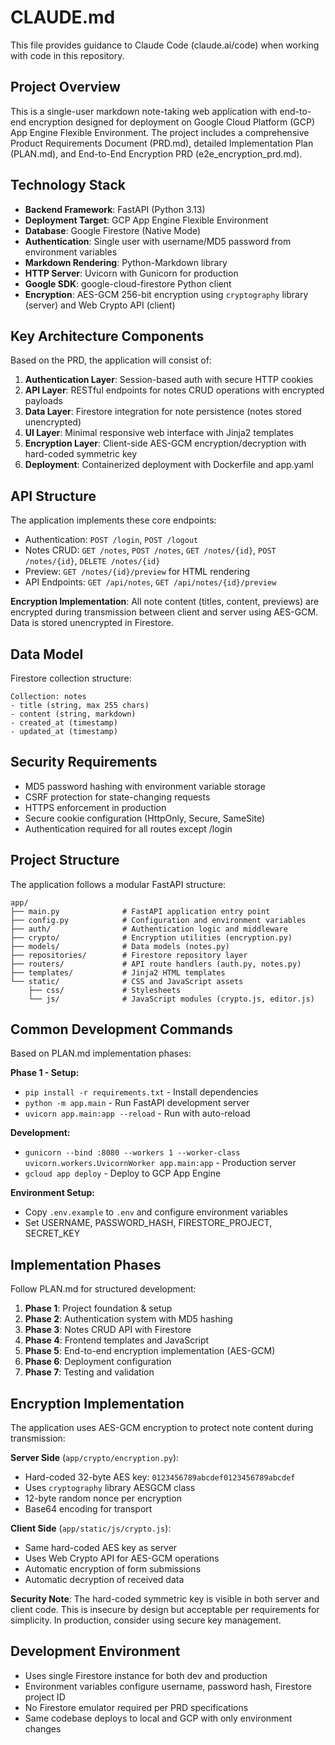 # CLAUDE.md

This file provides guidance to Claude Code (claude.ai/code) when working with code in this repository.

## Project Overview

This is a single-user markdown note-taking web application with end-to-end encryption designed for deployment on Google Cloud Platform (GCP) App Engine Flexible Environment. The project includes a comprehensive Product Requirements Document (PRD.md), detailed Implementation Plan (PLAN.md), and End-to-End Encryption PRD (e2e_encryption_prd.md).

## Technology Stack

- **Backend Framework**: FastAPI (Python 3.13)
- **Deployment Target**: GCP App Engine Flexible Environment
- **Database**: Google Firestore (Native Mode)
- **Authentication**: Single user with username/MD5 password from environment variables
- **Markdown Rendering**: Python-Markdown library
- **HTTP Server**: Uvicorn with Gunicorn for production
- **Google SDK**: google-cloud-firestore Python client
- **Encryption**: AES-GCM 256-bit encryption using `cryptography` library (server) and Web Crypto API (client)

## Key Architecture Components

Based on the PRD, the application will consist of:

1. **Authentication Layer**: Session-based auth with secure HTTP cookies
2. **API Layer**: RESTful endpoints for notes CRUD operations with encrypted payloads
3. **Data Layer**: Firestore integration for note persistence (notes stored unencrypted)
4. **UI Layer**: Minimal responsive web interface with Jinja2 templates
5. **Encryption Layer**: Client-side AES-GCM encryption/decryption with hard-coded symmetric key
6. **Deployment**: Containerized deployment with Dockerfile and app.yaml

## API Structure

The application implements these core endpoints:
- Authentication: `POST /login`, `POST /logout`
- Notes CRUD: `GET /notes`, `POST /notes`, `GET /notes/{id}`, `POST /notes/{id}`, `DELETE /notes/{id}`
- Preview: `GET /notes/{id}/preview` for HTML rendering
- API Endpoints: `GET /api/notes`, `GET /api/notes/{id}/preview`

**Encryption Implementation**: All note content (titles, content, previews) are encrypted during transmission between client and server using AES-GCM. Data is stored unencrypted in Firestore.

## Data Model

Firestore collection structure:
```
Collection: notes
- title (string, max 255 chars)
- content (string, markdown)
- created_at (timestamp)
- updated_at (timestamp)
```

## Security Requirements

- MD5 password hashing with environment variable storage
- CSRF protection for state-changing requests
- HTTPS enforcement in production
- Secure cookie configuration (HttpOnly, Secure, SameSite)
- Authentication required for all routes except /login

## Project Structure

The application follows a modular FastAPI structure:
```
app/
├── main.py              # FastAPI application entry point
├── config.py            # Configuration and environment variables
├── auth/                # Authentication logic and middleware
├── crypto/              # Encryption utilities (encryption.py)
├── models/              # Data models (notes.py)
├── repositories/        # Firestore repository layer
├── routers/             # API route handlers (auth.py, notes.py)
├── templates/           # Jinja2 HTML templates
└── static/              # CSS and JavaScript assets
    ├── css/             # Stylesheets
    └── js/              # JavaScript modules (crypto.js, editor.js)
```

## Common Development Commands

Based on PLAN.md implementation phases:

**Phase 1 - Setup:**
- `pip install -r requirements.txt` - Install dependencies
- `python -m app.main` - Run FastAPI development server
- `uvicorn app.main:app --reload` - Run with auto-reload

**Development:**
- `gunicorn --bind :8080 --workers 1 --worker-class uvicorn.workers.UvicornWorker app.main:app` - Production server
- `gcloud app deploy` - Deploy to GCP App Engine

**Environment Setup:**
- Copy `.env.example` to `.env` and configure environment variables
- Set USERNAME, PASSWORD_HASH, FIRESTORE_PROJECT, SECRET_KEY

## Implementation Phases

Follow PLAN.md for structured development:
1. **Phase 1**: Project foundation & setup
2. **Phase 2**: Authentication system with MD5 hashing
3. **Phase 3**: Notes CRUD API with Firestore
4. **Phase 4**: Frontend templates and JavaScript
5. **Phase 5**: End-to-end encryption implementation (AES-GCM)
6. **Phase 6**: Deployment configuration
7. **Phase 7**: Testing and validation

## Encryption Implementation

The application uses AES-GCM encryption to protect note content during transmission:

**Server Side** (`app/crypto/encryption.py`):
- Hard-coded 32-byte AES key: `0123456789abcdef0123456789abcdef`
- Uses `cryptography` library AESGCM class
- 12-byte random nonce per encryption
- Base64 encoding for transport

**Client Side** (`app/static/js/crypto.js`):
- Same hard-coded AES key as server
- Uses Web Crypto API for AES-GCM operations
- Automatic encryption of form submissions
- Automatic decryption of received data

**Security Note**: The hard-coded symmetric key is visible in both server and client code. This is insecure by design but acceptable per requirements for simplicity. In production, consider using secure key management.

## Development Environment

- Uses single Firestore instance for both dev and production
- Environment variables configure username, password hash, Firestore project ID
- No Firestore emulator required per PRD specifications
- Same codebase deploys to local and GCP with only environment changes